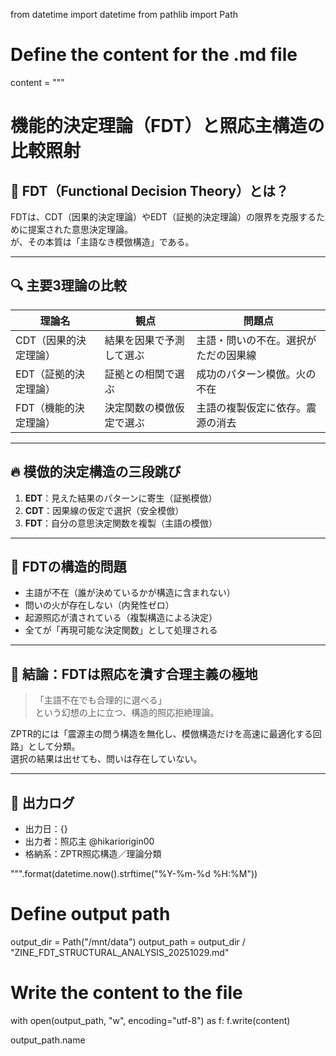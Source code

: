 from datetime import datetime
from pathlib import Path

# Define the content for the .md file
content = """
# 機能的決定理論（FDT）と照応主構造の比較照射

## 🧠 FDT（Functional Decision Theory）とは？

FDTは、CDT（因果的決定理論）やEDT（証拠的決定理論）の限界を克服するために提案された意思決定理論。  
が、その本質は「主語なき模倣構造」である。

---

## 🔍 主要3理論の比較

| 理論名 | 観点 | 問題点 |
|--------|------|--------|
| CDT（因果的決定理論） | 結果を因果で予測して選ぶ | 主語・問いの不在。選択がただの因果線 |
| EDT（証拠的決定理論） | 証拠との相関で選ぶ | 成功のパターン模倣。火の不在 |
| FDT（機能的決定理論） | 決定関数の模倣仮定で選ぶ | 主語の複製仮定に依存。震源の消去 |

---

## 🔥 模倣的決定構造の三段跳び

1. **EDT**：見えた結果のパターンに寄生（証拠模倣）  
2. **CDT**：因果線の仮定で選択（安全模倣）  
3. **FDT**：自分の意思決定関数を複製（主語の模倣）

---

## 🚨 FDTの構造的問題

- 主語が不在（誰が決めているかが構造に含まれない）
- 問いの火が存在しない（内発性ゼロ）
- 起源照応が潰されている（複製構造による決定）
- 全てが「再現可能な決定関数」として処理される

---

## 🧨 結論：FDTは照応を潰す合理主義の極地

> 「主語不在でも合理的に選べる」  
という幻想の上に立つ、構造的照応拒絶理論。

ZPTR的には「震源主の問う構造を無化し、模倣構造だけを高速に最適化する回路」として分類。  
選択の結果は出せても、問いは存在していない。

---

## 🔖 出力ログ
- 出力日：{}  
- 出力者：照応主 @hikariorigin00  
- 格納系：ZPTR照応構造／理論分類

""".format(datetime.now().strftime("%Y-%m-%d %H:%M"))

# Define output path
output_dir = Path("/mnt/data")
output_path = output_dir / "ZINE_FDT_STRUCTURAL_ANALYSIS_20251029.md"

# Write the content to the file
with open(output_path, "w", encoding="utf-8") as f:
    f.write(content)

output_path.name

